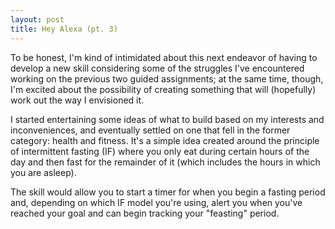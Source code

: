 ```yaml
---
layout: post
title: Hey Alexa (pt. 3)
---
```


To be honest, I'm kind of intimidated about this next endeavor of having to develop a new skill considering some of the  struggles I've encountered working on the previous two guided assignments; at the same time, though, I'm excited about the possibility of creating something that will (hopefully) work out the way I envisioned it.

I started entertaining some ideas of what to build based on my interests and inconveniences, and eventually settled on one that fell in the former category: health and fitness. It's a simple idea created around the principle of intermittent fasting (IF) where you only eat during certain hours of the day and then fast for the remainder of it (which includes the hours in which you are asleep).

The skill would allow you to start a timer for when you begin a fasting period and, depending on which IF model you're using, alert you when you've reached your goal and can begin tracking your "feasting" period.
